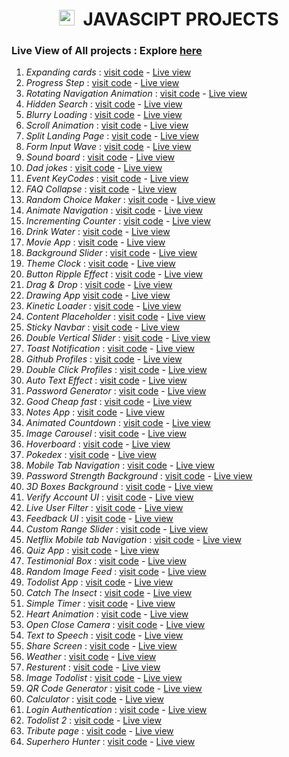 <h1 align="center"><img height="25px" src="https://github.com/Abhithakur7080/js-projects/assets/119639453/2312fc25-a739-4782-aa02-4f558114bd70" alt=""/> &nbsp;JAVASCIPT PROJECTS</h1>

### Live View of All projects : Explore [here](https://abhithakur7080.github.io/js-projects)

1. *Expanding cards* : [visit code](https://github.com/Abhithakur7080/js-projects/tree/main/01.expending_card) - [Live view](https://abhithakur7080.github.io/js-projects/01.expending_card/index.html)
2. *Progress Step* : [visit code](https://github.com/Abhithakur7080/js-projects/tree/main/02.progress_steps) - [Live view](https://abhithakur7080.github.io/js-projects/02.progress_steps/index.html)
3. *Rotating Navigation Animation* : [visit code](https://github.com/Abhithakur7080/js-projects/tree/main/03.rotating_nav_animation) - [Live view](https://abhithakur7080.github.io/js-projects/03.rotating_nav_animation/index.html)
4. *Hidden Search* : [visit code](https://github.com/Abhithakur7080/js-projects/tree/main/04.hidden_search) - [Live view](https://abhithakur7080.github.io/js-projects/04.hidden_search/index.html)
5. *Blurry Loading* : [visit code](https://github.com/Abhithakur7080/js-projects/tree/main/05.blurry_loading) - [Live view](https://abhithakur7080.github.io/js-projects/05.blurry_loading/index.html)
6. *Scroll Animation* : [visit code](https://github.com/Abhithakur7080/js-projects/tree/main/06.scroll_animation) - [Live view](https://abhithakur7080.github.io/js-projects/06.scroll_animation/index.html)
7. *Split Landing Page* : [visit code](https://github.com/Abhithakur7080/js-projects/tree/main/07.split_landing_page) - [Live view](https://abhithakur7080.github.io/js-projects/07.split_landing_page/index.html)
8. *Form Input Wave* : [visit code](https://github.com/Abhithakur7080/js-projects/tree/main/08.form_input_wave) - [Live view](https://abhithakur7080.github.io/js-projects/08.form_input_wave/index.html)
9. *Sound board* : [visit code](https://github.com/Abhithakur7080/js-projects/blob/main/09.sound_board) - [Live view](https://abhithakur7080.github.io/js-projects/09.sound_board/index.html)
10. *Dad jokes* : [visit code](https://github.com/Abhithakur7080/js-projects/tree/main/10.dad_jokes) - [Live view](https://abhithakur7080.github.io/js-projects/10.dad_jokes/index.html)
11. *Event KeyCodes* : [visit code](https://github.com/Abhithakur7080/js-projects/tree/main/11.event_kecodes) - [Live view](https://abhithakur7080.github.io/js-projects/11.event_kecodes/index.html)
12. *FAQ Collapse* : [visit code](https://github.com/Abhithakur7080/js-projects/tree/main/12.FAQ_collepase) - [Live view](https://abhithakur7080.github.io/js-projects/12.FAQ_collepase/index.html)
13. *Random Choice Maker* : [visit code](https://github.com/Abhithakur7080/js-projects/tree/main/13.random_choice_maker) - [Live view](https://abhithakur7080.github.io/js-projects/13.random_choice_maker/index.html)
14. *Animate Navigation* : [visit code](https://github.com/Abhithakur7080/js-projects/tree/main/14.Animate_navigation) - [Live view](https://abhithakur7080.github.io/js-projects/14.Animate_navigation/index.html)
15. *Incrementing Counter* : [visit code](https://github.com/Abhithakur7080/js-projects/tree/main/15.incrementing_counter) - [Live view](https://abhithakur7080.github.io/js-projects/15.incrementing_counter/index.html)
16. *Drink Water* : [visit code](https://github.com/Abhithakur7080/js-projects/tree/main/16.drink_water) - [Live view](https://abhithakur7080.github.io/js-projects/16.drink_water/index.html)
17. *Movie App* : [visit code](https://github.com/Abhithakur7080/js-projects/tree/main/17.movie_app) - [Live view](https://abhithakur7080.github.io/js-projects/17.movie_app/index.html)
18. *Background Slider* : [visit code](https://github.com/Abhithakur7080/js-projects/tree/main/18.background_slider) - [Live view](https://abhithakur7080.github.io/js-projects/18.background_slider/index.html)
19. *Theme Clock* : [visit code](https://github.com/Abhithakur7080/js-projects/tree/main/19.theme_clock) - [Live view](https://abhithakur7080.github.io/js-projects/19.theme_clock/index.html)
20. *Button Ripple Effect* : [visit code](https://github.com/Abhithakur7080/js-projects/tree/main/20.button_ripple_effect) - [Live view](https://abhithakur7080.github.io/js-projects/20.button_ripple_effect/index.html)
21. *Drag & Drop* : [visit code](https://github.com/Abhithakur7080/js-projects/tree/main/21.drag_n_drop) - [Live view](https://abhithakur7080.github.io/js-projects/21.drag_n_drop/index.html)
22. *Drawing App* [visit code](https://github.com/Abhithakur7080/js-projects/tree/main/22.drawing_app) - [Live view](https://abhithakur7080.github.io/js-projects/22.drawing_app/index.html)
23. *Kinetic Loader* : [visit code](https://github.com/Abhithakur7080/js-projects/tree/main/23.kinetic_loader) - [Live view](https://abhithakur7080.github.io/js-projects/23.kinetic_loader/index.html)
24. *Content Placeholder* : [visit code](https://github.com/Abhithakur7080/js-projects/tree/main/24.content_placeholder) - [Live view](https://abhithakur7080.github.io/js-projects/24.content_placeholder/index.html)
25. *Sticky Navbar* : [visit code](https://github.com/Abhithakur7080/js-projects/tree/main/25.sticky_navbar) - [Live view](https://abhithakur7080.github.io/js-projects/25.sticky_navbar/index.html)
26. *Double Vertical Slider* : [visit code](https://github.com/Abhithakur7080/js-projects/tree/main/26.double_vertical_slider) - [Live view](https://abhithakur7080.github.io/js-projects/26.double_vertical_slider/index.html)
27. *Toast Notification* : [visit code](https://github.com/Abhithakur7080/js-projects/tree/main/27.toast_notification) - [Live view](https://abhithakur7080.github.io/js-projects/27.toast_notification/index.html)
28. *Github Profiles* : [visit code](https://github.com/Abhithakur7080/js-projects/tree/main/28.github_profiles) - [Live view](https://abhithakur7080.github.io/js-projects/28.github_profiles/index.html)
29. *Double Click Profiles* : [visit code](https://github.com/Abhithakur7080/js-projects/tree/main/29.double_click_heart) - [Live view](https://abhithakur7080.github.io/js-projects/29.double_click_heart/index.html)
30. *Auto Text Effect* : [visit code](https://github.com/Abhithakur7080/js-projects/tree/main/30.auto_text_effect) - [Live view](https://abhithakur7080.github.io/js-projects/30.auto_text_effect/index.html)
31. *Password Generator* : [visit code](https://github.com/Abhithakur7080/js-projects/tree/main/31.password_generator) - [Live view](https://abhithakur7080.github.io/js-projects/31.password_generator/index.html)
32. *Good Cheap fast* : [visit code](https://github.com/Abhithakur7080/js-projects/tree/main/32.good_cheap_fast) - [Live view](https://abhithakur7080.github.io/js-projects/32.good_cheap_fast/index.html)
33. *Notes App* : [visit code](https://github.com/Abhithakur7080/js-projects/tree/main/33.notes_app) - [Live view](https://abhithakur7080.github.io/js-projects/33.notes_app/index.html)
34. *Animated Countdown* : [visit code](https://github.com/Abhithakur7080/js-projects/tree/main/34.animated_countdown) - [Live view](https://abhithakur7080.github.io/js-projects/34.animated_countdown/index.html)
35. *Image Carousel* : [visit code](https://github.com/Abhithakur7080/js-projects/tree/main/35.image_carousel) - [Live view](https://abhithakur7080.github.io/js-projects/35.image_carousel/index.html)
36. *Hoverboard* : [visit code](https://github.com/Abhithakur7080/js-projects/tree/main/36.hoverboard) - [Live view](https://abhithakur7080.github.io/js-projects/36.hoverboard/index.html)
37. *Pokedex* : [visit code](https://github.com/Abhithakur7080/js-projects/tree/main/37.pokedex) - [Live view](https://abhithakur7080.github.io/js-projects/37.pokedex/index.html)
38. *Mobile Tab Navigation* : [visit code](https://github.com/Abhithakur7080/js-projects/tree/main/38.mobile_tab_navigation) - [Live view](https://abhithakur7080.github.io/js-projects/38.mobile_tab_navigation/index.html)
39. *Password Strength Background* : [visit code](https://github.com/Abhithakur7080/js-projects/tree/main/39.password_strength_background) - [Live view](https://abhithakur7080.github.io/js-projects/39.password_strength_background)
40. *3D Boxes Background* : [visit code](https://github.com/Abhithakur7080/js-projects/tree/main/40.3d_boxes_background) - [Live view](https://abhithakur7080.github.io/js-projects/40.3d_boxes_background/index.html)
41. *Verify Account UI* : [visit code](https://github.com/Abhithakur7080/js-projects/tree/main/41.verify_account_UI) - [Live view](https://abhithakur7080.github.io/js-projects/41.verify_account_UI/index.html)
42. *Live User Filter* : [visit code](https://github.com/Abhithakur7080/js-projects/tree/main/42.live_user_filter) - [Live view](https://abhithakur7080.github.io/js-projects/42.live_user_filter/index.html)
43. *Feedback UI* : [visit code](https://github.com/Abhithakur7080/js-projects/tree/main/43.facebook_UI_design) - [Live view](https://abhithakur7080.github.io/js-projects/43.facebook_UI_design/index.html)
44. *Custom Range Slider* : [visit code](https://github.com/Abhithakur7080/js-projects/tree/main/44.custom_range_slider) - [Live view](https://abhithakur7080.github.io/js-projects/44.custom_range_slider/index.html)
45. *Netflix Mobile tab Navigation* : [visit code](https://github.com/Abhithakur7080/js-projects/tree/main/45.netflix_mobiletab_navigation) - [Live view](https://abhithakur7080.github.io/js-projects/45.netflix_mobiletab_navigation/index.html)
46. *Quiz App* : [visit code](https://github.com/Abhithakur7080/js-projects/tree/main/46.quiz_app) - [Live view](https://abhithakur7080.github.io/js-projects/46.quiz_app/index.html)
47. *Testimonial Box* : [visit code](https://github.com/Abhithakur7080/js-projects/tree/main/47.testimonial_box_switcher) - [Live view](https://abhithakur7080.github.io/js-projects/47.testimonial_box_switcher/index.html)
48. *Random Image Feed* : [visit code](https://github.com/Abhithakur7080/js-projects/tree/main/48.random_image_feed) - [Live view](https://abhithakur7080.github.io/js-projects/48.random_image_feed/index.html)
49. *Todolist App* : [visit code](https://github.com/Abhithakur7080/js-projects/tree/main/49.todolist_app) - [Live view](https://abhithakur7080.github.io/js-projects/49.todolist_app/index.html)
50. *Catch The Insect* : [visit code](https://github.com/Abhithakur7080/js-projects/tree/main/50.catch_the_insect) - [Live view](https://abhithakur7080.github.io/js-projects/50.catch_the_insect/index.html)
51. *Simple Timer* : [visit code](https://github.com/Abhithakur7080/js-projects/tree/main/51.simple_timer) - [Live view](https://abhithakur7080.github.io/js-projects/51.simple_timer/index.html)
52. *Heart Animation* : [visit code](https://github.com/Abhithakur7080/js-projects/tree/main/52.heart_animation) - [Live view](https://abhithakur7080.github.io/js-projects/52.heart_animation/index.html)
53. *Open Close Camera* : [visit code](https://github.com/Abhithakur7080/js-projects/tree/main/53.open_close_camera) - [Live view](https://abhithakur7080.github.io/js-projects/53.open_close_camera/index.html)
54. *Text to Speech* : [visit code](https://github.com/Abhithakur7080/js-projects/tree/main/54.text-to-speech) - [Live view](https://abhithakur7080.github.io/js-projects/54.text-to-speech/index.html)
55. *Share Screen* : [visit code](https://github.com/Abhithakur7080/js-projects/tree/main/55.share_screen) - [Live view](https://abhithakur7080.github.io/js-projects/55.share_screen/index.html)
56. *Weather* : [visit code](https://github.com/Abhithakur7080/js-projects/tree/main/56.Weather) - [Live view](https://abhithakur7080.github.io/js-projects/56.Weather/index.html)
57. *Resturent* : [visit code](https://github.com/Abhithakur7080/js-projects/tree/main/57.Resturant) - [Live view](https://abhithakur7080.github.io/js-projects/57.Resturant/index.html)
58. *Image Todolist* : [visit code](https://github.com/Abhithakur7080/js-projects/tree/main/58.Image_ToDo_List) - [Live view](https://abhithakur7080.github.io/js-projects/58.Image_ToDo_List/index.html)
59. *QR Code Generator* : [visit code](https://github.com/Abhithakur7080/js-projects/tree/main/59.qr_code_generator) - [Live view](https://abhithakur7080.github.io/js-projects/59.qr_code_generator/index.html)
60. *Calculator* : [visit code](https://github.com/Abhithakur7080/js-projects/tree/main/60.calculator) - [Live view](https://abhithakur7080.github.io/js-projects/60.calculator/index.html)
61. *Login Authentication* : [visit code](https://github.com/Abhithakur7080/js-projects/tree/main/61.Login_Authintication) - [Live view](https://abhithakur7080.github.io/js-projects/61.Login_Authintication/index.html)
62. *Todolist 2* : [visit code](https://github.com/Abhithakur7080/js-projects/tree/main/62.todolist_2) - [Live view](https://abhithakur7080.github.io/js-projects/62.todolist_2/index.html)
63. *Tribute page* : [visit code](https://github.com/Abhithakur7080/js-projects/tree/main/63.tribute) - [Live view](https://abhithakur7080.github.io/js-projects/63.tribute/index.html)
64. *Superhero Hunter* : [visit code](https://github.com/Abhithakur7080/js-projects/tree/main/64.Superhero_hunter) - [Live view](https://abhithakur7080.github.io/js-projects/64.Superhero_hunter/index.html)